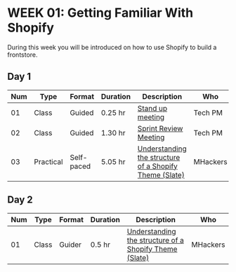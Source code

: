 # WEEK 01: Getting Familiar With Shopify
 
 During this week you will be introduced on how to use Shopify to build a frontstore.

## Day 1

Num | Type | Format | Duration | Description | Who
-- | -- | -- | -- | -- | --
01 | Class |Guided | 0.25 hr | [Stand up meeting](https://github.com/magma-labs/MagmaHackers/blob/master/module-01/week-02/day-02/01-Stand%20up%20meeting.md) | Tech PM
02 | Class |Guided | 1.30 hr | [Sprint Review Meeting](https://github.com/magma-labs/MagmaHackers/blob/master/module-02/week-01/topics/sprint-review-meeting.md) | Tech PM
03 | Practical | Self-paced | 5.05 hr | [Understanding the structure of a Shopify Theme (Slate)](https://github.com/magma-labs/MagmaHackers/blob/master/module-02/week-01/topics/slate.md) | MHackers

## Day 2

Num | Type | Format | Duration | Description | Who
-- | -- | -- | -- | -- | --
01 | Class | Guider | 0.5 hr | [Understanding the structure of a Shopify Theme (Slate)](https://github.com/magma-labs/MagmaHackers/blob/master/module-02/week-01/topics/slate.md) | MHackers
